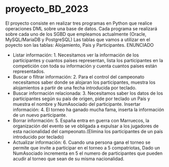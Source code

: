 # proyecto_BD_2023
El proyecto consiste en realizar tres programas en Python que realice operaciones DML sobre una base de datos. Cada programa se realizará sobre cada uno de los SGBD que empleamos actualmente (Oracle, MySQL/MariaDB y PostgreSQL)
Las tablas que vamos a utilizar en el poyecto son las tablas: Alojamiento, Pais y Participantes.
ENUNCIADO
- Listar información:  1. Necesitamos ver la información de los participantes y cuantos países representan, lista los participantes en la competición con toda su información y cuenta cuantos países están representados.
- Buscar o filtrar información: 2. Para el control del campeonato necesitamos saber donde se alojaran los participantes, muestra los alojamientos a partir de una fecha introducida por teclado.
- Buscar información relacionada: 3. Necesitamos saber los datos de los participantes según su país de origen, pide por teclado un País y muestra el nombre y NumAsociado del participante.
Insertar información: 4.  El torneo ha ganado mucha fama, inserta la información de un nuevo participante.
- Borrar información: 5. España entra en guerra con Marruecos, la organización del evento se ve obligada a expulsar a los jugadores de esta nacionalidad del campeonato.(Elimina los participantes de un país introducido por teclado)
- Actualizar información: 6. Cuando una persona gana el torneo se permite que invite a participar en el torneo a 5 compatriotas, Dado un NumAsociado incrementa en 5 el numero de participantes que pueden acudir al torneo que sean de su misma nacionalidad.
